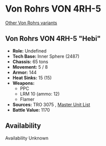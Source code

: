 # Von Rohrs VON 4RH-5 

[Other Von Rohrs variants](../von_rohrs.md) 

## Von Rohrs VON 4RH-5 "Hebi" 

- **Role:** Undefined 
- **Tech Base:** Inner Sphere (2487) 
- **Chassis:** 65 tons 
- **Movement:** 5 / 8 
- **Armor:** 144 
- **Heat Sinks:** 15 (15) 
- **Weapons:** 
  - PPC 
  - LRM 10 (ammo: 12) 
  - Flamer 
- **Sources:** TRO 3075 , [Master Unit List](http://masterunitlist.info/Unit/Details/3455/von-rohrs-hebi-von-4rh-5) 
- **Battle Value:** 1170 

## Availability 

Availability Unknown 

